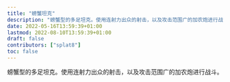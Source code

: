 ```yaml
---
title: "螃蟹坦克"
description: "螃蟹型的多足坦克。使用连射力出众的射击，以及攻击范围广的加农炮进行战斗。"
date: 2022-05-16T13:59:39+01:00
lastmod: 2022-08-10T13:59:39+01:00
draft: false
contributors: ["splat8"]
toc: false
---
```


螃蟹型的多足坦克。使用连射力出众的射击，以及攻击范围广的加农炮进行战斗。




